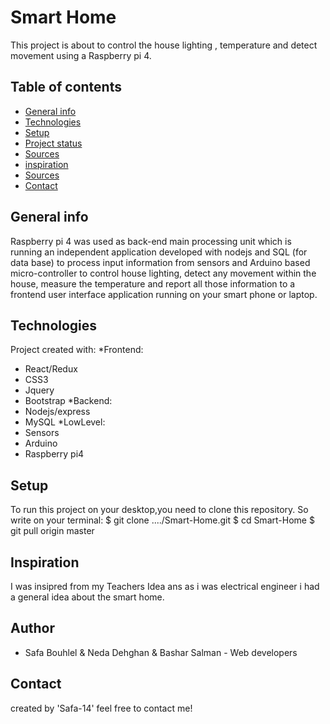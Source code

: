 # Smart Home
 This project is about to control the house lighting , temperature and detect movement using a Raspberry pi 4. 


## Table of contents
* [General info](#general-info)
* [Technologies](#technologies)
* [Setup](#setup)
* [Project status](#project-status)
* [Sources](#sources)
* [inspiration](#inspiration)
* [Sources](#author)
* [Contact](#contact)

## General info
  Raspberry pi 4 was used as back-end main processing unit which is running an independent application developed with nodejs and SQL (for data base) to process     input information from sensors and Arduino based micro-controller to control house lighting, detect any movement within the house, measure the temperature and     report all those information to a frontend user interface application running on your smart phone or laptop.


## Technologies
Project created with:
  *Frontend:
* React/Redux
* CSS3
* Jquery
* Bootstrap
  *Backend:
* Nodejs/express
* MySQL
  *LowLevel:
 * Sensors
 * Arduino
 * Raspberry pi4


## Setup
To run this project on your desktop,you need to clone this repository. So write on your terminal:
$ git clone ..../Smart-Home.git
$ cd Smart-Home
$ git pull origin master


## Inspiration
I was insipred from my Teachers Idea ans as i was electrical engineer i had a general idea about the smart home.

## Author
* Safa Bouhlel & Neda Dehghan & Bashar Salman - Web developers

## Contact
created by 'Safa-14' feel free to contact me!
